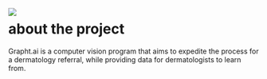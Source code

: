 <img src="https://i.imgur.com/x7GvSlt.png"
     style="float: left;" />
     
# about the project
Grapht.ai is a computer vision program that aims to expedite the process for a dermatology referral, while providing data for dermatologists to learn from.
